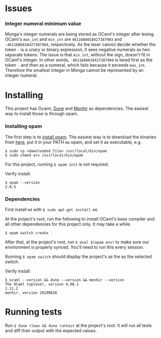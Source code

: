 
# Issues

### Integer numeral minimum value

Monga's integer numerals are being stored as OCaml's integer after lexing. OCaml's `max_int` and `min_int` are `4611686018427387903` and `-4611686018427387904`, respectively. As the lexer cannot decide whether the token `-` is a unary or binary expression, it sees negative numerals as two separate tokens. The issue is that `min_int`, without the sign, doesn't fit in OCaml's integer. In other words, `-4611686018427387904` is lexed first as the token `-` and then as a numeral, which fails because it exceeds `max_int`. Therefore the smallest integer in Monga cannot be represented by an integer numeral.


# Installing

This project has Ocaml, [Dune](https://github.com/ocaml/dune) and [Menhir](http://gallium.inria.fr/~fpottier/menhir/) as dependencies. The easiest way to install those is through opam.


### Installing opam

The first step is to [install opam](https://opam.ocaml.org/doc/Install.html). The easiest way is to download the binaries from [here](https://github.com/ocaml/opam/releases), put it in your PATH as opam, and set it as executable, e.g.
```
$ sudo cp <downloaded file> /usr/local/bin/opam
$ sudo chmod a+x /usr/local/bin/opam
```
For this project, running `$ opam init` is not required.

Verify install:
```
$ opam --version
2.0.5
```

### Dependencies

First install `m4` with `$ sudo apt-get install m4`.

At the project's root, run the following to install OCaml's base compiler and all other dependencies for this project only. It may take a while.
```
$ opam switch create .
```

After that, at the project's root, run `$ eval $(opam env)` to make sure our environment is properly synced. You'll need to run this every session.

Running `$ opam switch` should display the project's as the as the selected switch.

Verify install:
```
$ ocaml --version && dune --version && menhir --version
The OCaml toplevel, version 4.08.1
1.11.2
menhir, version 20190626
```

# Running tests

Run `$ dune clean && dune runtest` at the project's root. It will run all tests and diff their output with the expected values.

